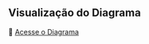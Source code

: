 ## Visualização do Diagrama

🔗 [Acesse o Diagrama](https://lucid.app/lucidchart/495e9a20-797c-4a8c-888c-903749eb8c43/edit?viewport_loc=2324%2C-1705%2C2994%2C1452%2C0_0&invitationId=inv_a3b2287a-3d8d-4786-bb63-b35b6adda0ea)


